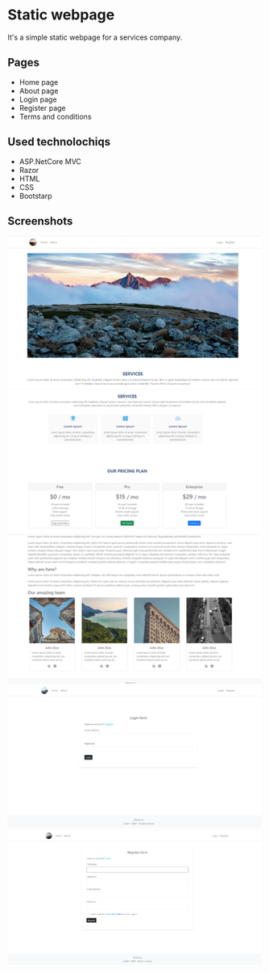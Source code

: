 # Static webpage

It's a simple static webpage for a services company.

## Pages

- Home page
- About page
- Login page
- Register page
- Terms and conditions

## Used technolochiqs

- ASP.NetCore MVC
- Razor
- HTML
- CSS
- Bootstarp

## Screenshots

![Home page](wwwroot/imgs/1.png)
![Services and price plan  section](wwwroot/imgs/2.png)
![About page](wwwroot/imgs/3.png)
![Login page](wwwroot/imgs/4.png)
![Register page](wwwroot/imgs/5.png)
